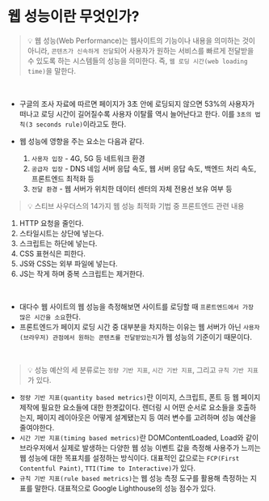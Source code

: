 # 웹 성능이란 무엇인가?

> 💡 웹 성능(Web Performance)는 웹사이트의 기능이나 내용을 의미하는 것이 아니라, `콘텐츠가 신속하게 전달`되어 사용자가 원하는 서비스를 빠르게 전달받을 수 있도록 하는 시스템들의 성능을 의미한다. 즉, `웹 로딩 시간(web loading time)`을 말한다.

<br/>

- 구글의 조사 자료에 따르면 페이지가 3초 안에 로딩되지 않으면 53%의 사용자가 떠나고 로딩 시간이 길어질수록 사용자 이탈률 역시 늘어난다고 한다. 이를 `3초의 법칙(3 seconds rule)`이라고도 한다.

- 웹 성능에 영향을 주는 요소는 다음과 같다.
  1. `사용자 입장` - 4G, 5G 등 네트워크 환경
  2. `공급자 입장` - DNS 네임 서버 응답 속도, 웹 서버 응답 속도, 백엔드 처리 속도, 프론트엔드 최적화 등
  3. `전달 환경` - 웹 서버가 위치한 데이터 센터의 자체 전용선 보유 여부 등

> 💡 스티브 사우더스의 14가지 웹 성능 최적화 기법 중 프론트엔드 관련 내용

1. HTTP 요청을 줄인다.
2. 스타일시트는 상단에 넣는다.
3. 스크립트는 하단에 넣는다.
4. CSS 표현식은 피한다.
5. JS와 CSS는 외부 파일에 넣는다.
6. JS는 작게 하며 중복 스크립트는 제거한다.

<br/>

- 대다수 웹 사이트의 웹 성능을 측정해보면 사이트를 로딩할 때 `프론트엔드에서 가장 많은 시간을 소요`한다.
- 프론트엔드가 페이지 로딩 시간 중 대부분을 차지하는 이유는 웹 서버가 아닌 `사용자(브라우저) 관점에서 원하는 콘텐츠를 전달받았는지`가 웹 성능의 기준이기 때문이다.

<br/>

> 💡 성능 예산의 세 분류로는 `정량 기반 지표`, `시간 기반 지표`, 그리고 `규칙 기반 지표`가 있다.

- `정량 기반 지표(quantity based metrics)`란 이미지, 스크립트, 폰트 등 웹 페이지 제작에 필요한 요소들에 대한 한곗값이다. 렌더링 시 어떤 순서로 요소들을 호출하는지, 페이지 레이아웃은 어떻게 설계됐는지 등 여러 변수를 고려하며 성능 예산을 줄여야한다.
- `시간 기반 지표(timing based metrics)`란 DOMContentLoaded, Load와 같이 브라우저에서 실제로 발생하는 다양한 웹 성능 이벤트 값을 측정해 사용주가 느끼는 웹 성능에 대한 목표치를 설정하는 방식이다. 대표적인 값으로는 `FCP(First Contentful Paint)`, `TTI(Time to Interactive)`가 있다.
- `규칙 기반 지표(rule based metrics)`는 웹 성능 측정 도구를 활용해 측정하는 지표를 말한다. 대표적으로 Google Lighthouse의 성능 점수가 있다.
